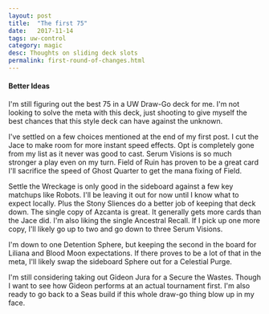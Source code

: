 ```yaml
---
layout: post
title:  "The first 75"
date:   2017-11-14
tags: uw-control
category: magic
desc: Thoughts on sliding deck slots
permalink: first-round-of-changes.html
---
```


#### Better Ideas

I'm still figuring out the best 75 in a UW Draw-Go deck for me. I'm not looking to solve the meta with this deck, just shooting to give myself the best chances that this style deck can have against the unknown.

I've settled on a few choices mentioned at the end of my first post. I cut the Jace to make room for more instant speed effects. Opt is completely gone from my list as it never was good to cast. Serum Visions is so much stronger a play even on my turn. Field of Ruin has proven to be a great card I'll sacrifice the speed of Ghost Quarter to get the mana fixing of Field.

Settle the Wreckage is only good in the sideboard against a few key matchups like Robots. I'll be leaving it out for now until I know what to expect locally. Plus the Stony Sliences do a better job of keeping that deck down. The single copy of Azcanta is great. It generally gets more cards than the Jace did. I'm also liking the single Ancestral Recall. If I pick up one more copy, I'll likely go up to two and go down to three Serum Visions.

I'm down to one Detention Sphere, but keeping the second in the board for Liliana and Blood Moon expectations. If there proves to be a lot of that in the meta, I'll likely swap the sideboard Sphere out for a Celestial Purge.

I'm still considering taking out Gideon Jura for a Secure the Wastes. Though I want to see how Gideon performs at an actual tournament first. I'm also ready to go back to a Seas build if this whole draw-go thing blow up in my face.
